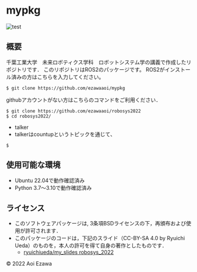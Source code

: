 # mypkg
![test](http://github.com/ezawaaoi/robosys2022/actions/workflows/test.yml/badge.svg)

## 概要
千葉工業大学　未来ロボティクス学科　ロボットシステム学の講義で作成したリポジトリです．
このリポジトリはROS2のパッケージです。
ROS2がインストール済みの方はこちらを入力してください。
```
$ git clone https://github.com/ezawaaoi/mypkg
```
githubアカウントがない方はこちらのコマンドをご利用ください．
```
$ git clone https://github.com/ezawaaoi/robosys2022
$ cd robosys2022/
```
* talker
* talkerはcountupというトピックを通じて、
```
$ 
```

## 使用可能な環境
* Ubuntu 22.04で動作確認済み
* Python 3.7～3.10で動作確認済み

## ライセンス
* このソフトウェアパッケージは, 3条項BSDライセンスの下，再頒布および使用が許可されます．
* このパッケージのコードは，下記のスライド（CC-BY-SA 4.0 by Ryuichi Ueda）のものを，本人の許可を得て自身の著作としたものです．
    * [ryuichiueda/my_slides robosys_2022](https://github.com/ryuichiueda/my_slides/tree/master/robosys_2022)

© 2022 Aoi Ezawa
